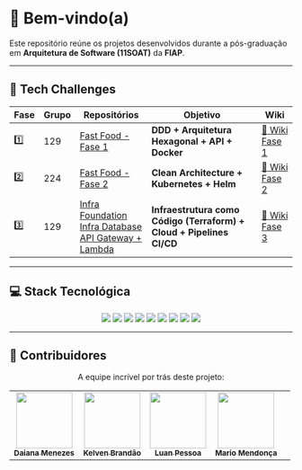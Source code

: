 # 👋 Bem-vindo(a) 

Este repositório reúne os projetos desenvolvidos durante a pós-graduação em **Arquitetura de Software (11SOAT)** da **FIAP**.  

---

## 🚀 Tech Challenges

| Fase | Grupo | Repositórios | Objetivo | Wiki |
| ---- | ----- | ------------ | -------- | ---- |
| 1️⃣ | 129 | [Fast Food - Fase 1](https://github.com/FIAP-SOAT-G129/fastfood-fase1) | **DDD + Arquitetura Hexagonal + API + Docker** | [📖 Wiki Fase 1](https://github.com/FIAP-SOAT-G129/.github/wiki/Fase-1) |
| 2️⃣ | 224 | [Fast Food - Fase 2](https://github.com/FIAP-SOAT-G129/fastfood-fase2) | **Clean Architecture + Kubernetes + Helm** | [📖 Wiki Fase 2](https://github.com/FIAP-SOAT-G129/.github/wiki/Fase-2) |
| 3️⃣ | 129 | [Infra Foundation](https://github.com/FIAP-SOAT-G129/infra-foundation-fase3)<br/>[Infra Database](https://github.com/FIAP-SOAT-G129/infra-database-fase3)<br/>[API Gateway + Lambda](https://github.com/FIAP-SOAT-G129/infra-apigateway-lambda) | **Infraestrutura como Código (Terraform) + Cloud + Pipelines CI/CD** | [📖 Wiki Fase 3](https://github.com/FIAP-SOAT-G129/.github/wiki/Fase-3) |

---

## 💻 Stack Tecnológica

<p align="center">
  <img src="https://img.shields.io/badge/DB-PostgreSQL-4169E1?style=for-the-badge&logo=postgresql&logoColor=white" />
  <img src="https://img.shields.io/badge/Container-Docker-2496ED?style=for-the-badge&logo=docker&logoColor=white" />
  <img src="https://img.shields.io/badge/Orquestração-Kubernetes-326CE5?style=for-the-badge&logo=kubernetes&logoColor=white" />
  <img src="https://img.shields.io/badge/Helm-0077b5?style=for-the-badge&logo=helm&logoColor=white" />
  <img src="https://img.shields.io/badge/CI/CD-GitHub_Actions-222222?style=for-the-badge&logo=githubactions&logoColor=white" />
  <img src="https://img.shields.io/badge/Doc-Swagger-85EA2D?style=for-the-badge&logo=swagger&logoColor=black" />
  <img src="https://img.shields.io/badge/API_Test-Postman-FF6C37?style=for-the-badge&logo=postman&logoColor=white" />
  <img src="https://img.shields.io/badge/IaC-Terraform-844FBA?style=for-the-badge&logo=terraform&logoColor=white" />
  <img src="https://img.shields.io/badge/Cloud-AWS-FF9900?style=for-the-badge&logo=amazonaws&logoColor=white" />
</p>

---

## 🤝 Contribuidores

<p align="center">A equipe incrível por trás deste projeto:</p>

<table align="center">
  <tbody>
    <tr>
      <td align="center"><a href="https://github.com/daiananmenezes"><img src="https://github.com/daiananmenezes.png" width="100px;" alt=""/><br /><sub><b>Daiana Menezes</b></sub></a></td>
      <td align="center"><a href="https://github.com/Kelven14"><img src="https://github.com/Kelven14.png" width="100px;" alt=""/><br /><sub><b>Kelven Brandão</b></sub></a></td>
      <td align="center"><a href="https://github.com/lunpessoa"><img src="https://github.com/lunpessoa.png" width="100px;" alt=""/><br /><sub><b>Luan Pessoa</b></sub></a></td>
      <td align="center"><a href="https://github.com/mariomendonca"><img src="https://github.com/mariomendonca.png" width="100px;" alt=""/><br /><sub><b>Mario Mendonça</b></sub></a></td>
      <td align="center"><a href="https://github.com/ThiagoBD"><img src="https://github.com
